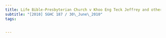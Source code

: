 ```yaml
---
title: Life Bible-Presbyterian Church v Khoo Eng Teck Jeffrey and others and another suit 
subtitle: "[2010] SGHC 187 / 30\_June\_2010"
tags:


---
```


